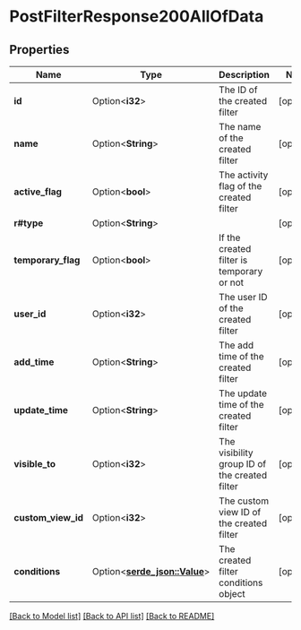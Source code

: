 # PostFilterResponse200AllOfData

## Properties

Name | Type | Description | Notes
------------ | ------------- | ------------- | -------------
**id** | Option<**i32**> | The ID of the created filter | [optional]
**name** | Option<**String**> | The name of the created filter | [optional]
**active_flag** | Option<**bool**> | The activity flag of the created filter | [optional]
**r#type** | Option<**String**> |  | [optional]
**temporary_flag** | Option<**bool**> | If the created filter is temporary or not | [optional]
**user_id** | Option<**i32**> | The user ID of the created filter | [optional]
**add_time** | Option<**String**> | The add time of the created filter | [optional]
**update_time** | Option<**String**> | The update time of the created filter | [optional]
**visible_to** | Option<**i32**> | The visibility group ID of the created filter | [optional]
**custom_view_id** | Option<**i32**> | The custom view ID of the created filter | [optional]
**conditions** | Option<[**serde_json::Value**](.md)> | The created filter conditions object | [optional]

[[Back to Model list]](../README.md#documentation-for-models) [[Back to API list]](../README.md#documentation-for-api-endpoints) [[Back to README]](../README.md)


